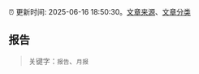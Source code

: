 :alarm_clock: 更新时间: 2025-06-16 18:50:30。[文章来源](/README.md)、[文章分类](/TAGS.md)

## 报告


> 关键字：`报告`、`月报`



